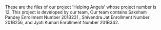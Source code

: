 These are the files of our project 'Helping Angels' whose project number is 12, This project is developed by our team, Our team contains Saksham Pandey Enrollment Number 201B231 , Shivendra Jat Enrollment Number 201B256, and Jyoti Kumari Enrollment Number 201B342.